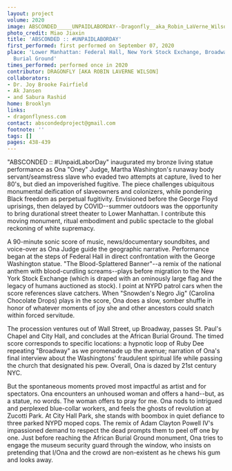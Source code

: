 ```yaml
---
layout: project
volume: 2020
image: ABSCONDED_____UNPAIDLABORDAY--Dragonfly__aka_Robin_LaVerne_Wilson_.jpg
photo_credit: Miao Jiaxin
title: 'ABSCONDED :: #UNPAIDLABORDAY'
first_performed: first performed on September 07, 2020
place: 'Lower Manhattan: Federal Hall, New York Stock Exchange, Broadway, and African
  Burial Ground'
times_performed: performed once in 2020
contributor: DRAGONFLY [AKA ROBIN LAVERNE WILSON]
collaborators:
- Dr. Joy Brooke Fairfield
- Ak Jansen
- and Sabura Rashid
home: Brooklyn
links:
- dragonflyness.com
contact: abscondedproject@gmail.com
footnote: ''
tags: []
pages: 438-439
---
```



"ABSCONDED :: #UnpaidLaborDay" inaugurated my bronze living statue performance as Ona "Oney" Judge, Martha Washington's runaway body servant/seamstress slave who evaded two attempts at capture, lived to her 80's, but died an impoverished fugitive. The piece challenges ubiquitous monumental deification of slaveowners and colonizers, while pondering Black freedom as perpetual fugitivity. Envisioned before the George Floyd uprisings, then delayed by COVID--summer outdoors was the opportunity to bring durational street theater to Lower Manhattan. I contribute this moving monument, ritual embodiment and public spectacle to the global reckoning of white supremacy. 

A 90-minute sonic score of music, news/documentary soundbites, and voice-over as Ona Judge guide the geographic narrative. Performance began at the steps of Federal Hall in direct confrontation with the George Washington statue. "The Blood-Splattered Banner"--a remix of the national anthem with blood-curdling screams--plays before migration to the New York Stock Exchange (which is draped with an ominously large flag and the legacy of humans auctioned as stock). I point at NYPD patrol cars when the score references slave catchers. When "Snowden's Negro Jig" (Carolina Chocolate Drops) plays in the score, Ona does a slow, somber shuffle in honor of whatever moments of joy she and other ancestors could snatch within forced servitude. 

The procession ventures out of Wall Street, up Broadway, passes St. Paul's Chapel and City Hall, and concludes at the African Burial Ground. The timed score corresponds to specific locations: a hypnotic loop of Ruby Dee repeating "Broadway" as we promenade up the avenue; narration of Ona's final interview about the Washingtons' fraudulent spiritual life while passing the church that designated his pew. Overall, Ona is dazed by 21st century NYC.

But the spontaneous moments proved most impactful as artist and for spectators. Ona encounters an unhoused woman and offers a hand--but, as a statue, no words. The woman offers to pray for me. Ona nods to intrigued and perplexed blue-collar workers, and feels the ghosts of revolution at Zucotti Park. At City Hall Park, she stands with boombox in quiet defiance to three parked NYPD moped cops. The remix of Adam Clayton Powell IV's impassioned demand to respect the dead prompts them to peel off one by one. Just before reaching the African Burial Ground monument, Ona tries to engage the museum security guard through the window, who insists on pretending that I/Ona and the crowd are non-existent as he chews his gum and looks away.
